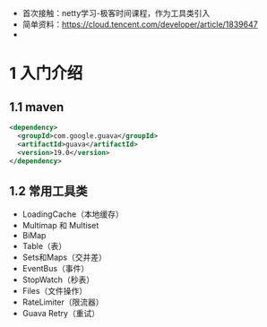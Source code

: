 + 首次接触：netty学习-极客时间课程，作为工具类引入
+ 简单资料：https://cloud.tencent.com/developer/article/1839647
+ 
# 1 入门介绍
## 1.1 maven
``` xml
<dependency>  
  <groupId>com.google.guava</groupId>  
  <artifactId>guava</artifactId>  
  <version>19.0</version>  
</dependency>
```

## 1.2 常用工具类
- LoadingCache（本地缓存）
- Multimap 和 Multiset
- BiMap
- Table（表）
- Sets和Maps（交并差）
- EventBus（事件）
- StopWatch（秒表）
- Files（文件操作）
- RateLimiter（限流器）
- Guava Retry（重试）
